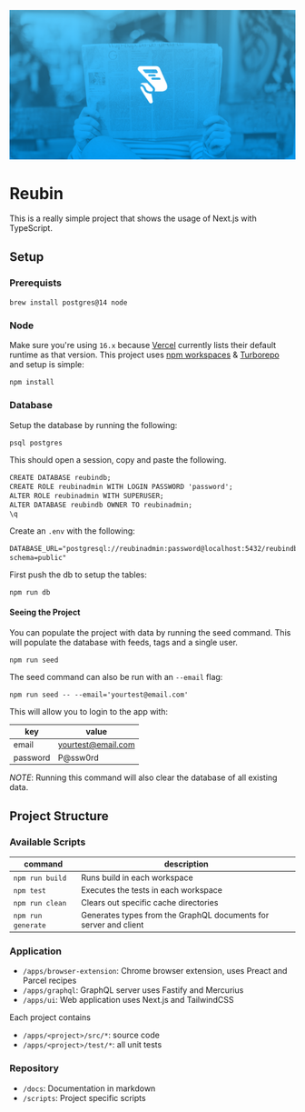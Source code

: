 ![Reubin Header](.github/reubin-og.png)

# Reubin

This is a really simple project that shows the usage of Next.js with TypeScript.

## Setup

### Prerequists

```
brew install postgres@14 node
```

### Node

Make sure you're using `16.x` because [Vercel](https://vercel.com/docs/runtimes#official-runtimes/node-js/node-js-version) currently lists their default runtime as that version. This project uses [npm workspaces](https://docs.npmjs.com/cli/v8/using-npm/workspaces) & [Turborepo](https://turborepo.org/) and setup is simple:

```
npm install
```

### Database

Setup the database by running the following:

```
psql postgres
```

This should open a session, copy and paste the following.

```
CREATE DATABASE reubindb;
CREATE ROLE reubinadmin WITH LOGIN PASSWORD 'password';
ALTER ROLE reubinadmin WITH SUPERUSER;
ALTER DATABASE reubindb OWNER TO reubinadmin;
\q
```

Create an `.env` with the following:

```
DATABASE_URL="postgresql://reubinadmin:password@localhost:5432/reubindb?schema=public"
```

First push the db to setup the tables:

```
npm run db
```

#### Seeing the Project

You can populate the project with data by running the seed command. This will populate the database with feeds, tags and a single user.

```
npm run seed
```

The seed command can also be run with an `--email` flag:

```
npm run seed -- --email='yourtest@email.com'
```

This will allow you to login to the app with:

| key      | value              |
| -------- | ------------------ |
| email    | yourtest@email.com |
| password | P@ssw0rd           |

_NOTE_: Running this command will also clear the database of all existing data.

## Project Structure

### Available Scripts

| command            | description                                                      |
| ------------------ | ---------------------------------------------------------------- |
| `npm run build`    | Runs build in each workspace                                     |
| `npm test`         | Executes the tests in each workspace                             |
| `npm run clean`    | Clears out specific cache directories                            |
| `npm run generate` | Generates types from the GraphQL documents for server and client |

### Application

- `/apps/browser-extension`: Chrome browser extension, uses Preact and Parcel recipes
- `/apps/graphql`: GraphQL server uses Fastify and Mercurius
- `/apps/ui`: Web application uses Next.js and TailwindCSS

Each project contains

- `/apps/<project>/src/*`: source code
- `/apps/<project>/test/*`: all unit tests

### Repository

- `/docs`: Documentation in markdown
- `/scripts`: Project specific scripts
